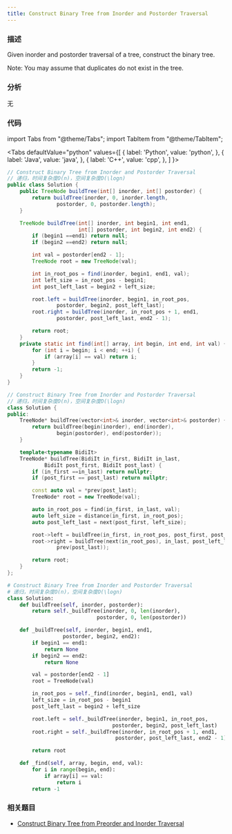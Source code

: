 ```yaml
---
title: Construct Binary Tree from Inorder and Postorder Traversal
---
```


### 描述

Given inorder and postorder traversal of a tree, construct the binary tree.

Note:
You may assume that duplicates do not exist in the tree.

### 分析

无

### 代码

import Tabs from "@theme/Tabs";
import TabItem from "@theme/TabItem";

<Tabs
defaultValue="python"
values={[
{ label: 'Python', value: 'python', },
{ label: 'Java', value: 'java', },
{ label: 'C++', value: 'cpp', },
]
}>
<TabItem value="java">

```java
// Construct Binary Tree from Inorder and Postorder Traversal
// 递归，时间复杂度O(n)，空间复杂度O(\logn)
public class Solution {
    public TreeNode buildTree(int[] inorder, int[] postorder) {
        return buildTree(inorder, 0, inorder.length,
                postorder, 0, postorder.length);
    }

    TreeNode buildTree(int[] inorder, int begin1, int end1,
                       int[] postorder, int begin2, int end2) {
        if (begin1 ==end1) return null;
        if (begin2 ==end2) return null;

        int val = postorder[end2 - 1];
        TreeNode root = new TreeNode(val);

        int in_root_pos = find(inorder, begin1, end1, val);
        int left_size = in_root_pos - begin1;
        int post_left_last = begin2 + left_size;

        root.left = buildTree(inorder, begin1, in_root_pos,
                postorder, begin2, post_left_last);
        root.right = buildTree(inorder, in_root_pos + 1, end1,
                postorder, post_left_last, end2 - 1);

        return root;
    }
    private static int find(int[] array, int begin, int end, int val) {
        for (int i = begin; i < end; ++i) {
            if (array[i] == val) return i;
        }
        return -1;
    }
}
```

</TabItem>
<TabItem value="cpp">

```cpp
// Construct Binary Tree from Inorder and Postorder Traversal
// 递归，时间复杂度O(n)，空间复杂度O(\logn)
class Solution {
public:
    TreeNode* buildTree(vector<int>& inorder, vector<int>& postorder) {
        return buildTree(begin(inorder), end(inorder),
                begin(postorder), end(postorder));
    }

    template<typename BidiIt>
    TreeNode* buildTree(BidiIt in_first, BidiIt in_last,
            BidiIt post_first, BidiIt post_last) {
        if (in_first ==in_last) return nullptr;
        if (post_first == post_last) return nullptr;

        const auto val = *prev(post_last);
        TreeNode* root = new TreeNode(val);

        auto in_root_pos = find(in_first, in_last, val);
        auto left_size = distance(in_first, in_root_pos);
        auto post_left_last = next(post_first, left_size);

        root->left = buildTree(in_first, in_root_pos, post_first, post_left_last);
        root->right = buildTree(next(in_root_pos), in_last, post_left_last,
                prev(post_last));

        return root;
    }
};
```

</TabItem>

<TabItem value="python">

```python
# Construct Binary Tree from Inorder and Postorder Traversal
# 递归，时间复杂度O(n)，空间复杂度O(\logn)
class Solution:
    def buildTree(self, inorder, postorder):
        return self._buildTree(inorder, 0, len(inorder),
                             postorder, 0, len(postorder))

    def _buildTree(self, inorder, begin1, end1,
                  postorder, begin2, end2):
        if begin1 == end1:
            return None
        if begin2 == end2:
            return None

        val = postorder[end2 - 1]
        root = TreeNode(val)

        in_root_pos = self._find(inorder, begin1, end1, val)
        left_size = in_root_pos - begin1
        post_left_last = begin2 + left_size

        root.left = self._buildTree(inorder, begin1, in_root_pos,
                                  postorder, begin2, post_left_last)
        root.right = self._buildTree(inorder, in_root_pos + 1, end1,
                                   postorder, post_left_last, end2 - 1)

        return root

    def _find(self, array, begin, end, val):
        for i in range(begin, end):
            if array[i] == val:
                return i
        return -1
```

</TabItem>
</Tabs>

### 相关题目

- [Construct Binary Tree from Preorder and Inorder Traversal](construct-binary-tree-from-preorder-and-inorder-traversal.md)
